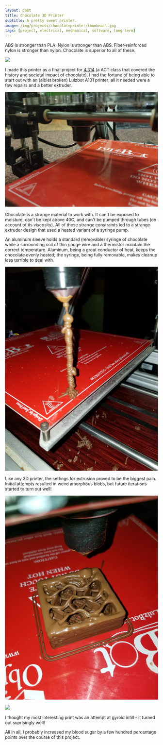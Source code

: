 ```yaml
---
layout: post
title: Chocolate 3D Printer
subtitle: A pretty sweet printer.
image: /img/projects/chocolateprinter/thumbnail.jpg
tags: [project, electrical, mechanical, software, long term]
---
```

ABS is stronger than PLA. Nylon is stronger than ABS. Fiber-reinforced nylon is stronger than nylon. Chocolate is superior to all of these.

![](img/projects/chocolateprinter/1.jpg)

I made this printer as a final project for [4.314](http://act.mit.edu/academic-program/courses/fall-2018/4-3145-advanced-workshop-in-artistic-practice-and-transdisciplinary-research-3/) (a ACT class that covered the history and societal impact of chocolate). I had the fortune of being able to start out with an (albiet broken) Lulzbot A101 printer; all it needed were a few repairs and a better extruder.

![](img/projects/chocolateprinter/2.jpg)

Chocolate is a strange material to work with. It can't be exposed to moisture, can't be kept above 40C, and can't be pumped through tubes (on account of its viscosity). All of these strange constraints led to a strange extruder design that used a heated variant of a syringe pump. 

An aluminum sleeve holds a standard (removable) syringe of chocolate while a surrounding coil of thin gauge wire and a thermistor maintain the correct temperature. Aluminum, being a  great conductor of heat, keeps the chocolate evenly heated; the syringe, being fully removable, makes cleanup less terrible to deal with.

![](img/projects/chocolateprinter/4.jpg)

Like any 3D printer, the settings for extrusion proved to be the biggest pain. Initial attempts resulted in weird amorphous blobs, but future iterations started to turn out well!

![](img/projects/chocolateprinter/5.jpg)

![](img/projects/chocolateprinter/6.gif)

I thought my most interesting print was an attempt at gyroid infill - it turned out suprisingly well! 

All in all, I probably increased my blood sugar by a few hundred percentage points over the course of this project.



